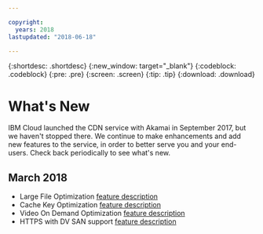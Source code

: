 ```yaml
---

copyright:
  years: 2018
lastupdated: "2018-06-18"

---
```


{:shortdesc: .shortdesc}
{:new_window: target="_blank"}
{:codeblock: .codeblock}
{:pre: .pre}
{:screen: .screen}
{:tip: .tip}
{:download: .download}

# What's New

IBM Cloud launched the CDN service with Akamai in September 2017, but we haven't stopped there. We continue to make enhancements and add new features to the service, in order to better serve you and your end-users. Check back periodically to see what's new.

## March 2018

  * Large File Optimization [feature description](about.html#large-file-optimization)
  * Cache Key Optimization [feature description](about.html#cache-key-query-args)
  * Video On Demand Optimization [feature description](about.html#video-on-demand-optimization)
  * HTTPS with DV SAN support [feature description](about.html#https-protocol-support-with-wildcard-and-dv-san-certificate)
